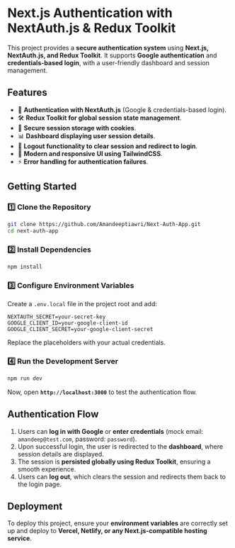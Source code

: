 # Next.js Authentication with NextAuth.js & Redux Toolkit

This project provides a **secure authentication system** using **Next.js, NextAuth.js, and Redux Toolkit**. It supports **Google authentication** and **credentials-based login**, with a user-friendly dashboard and session management.

## Features
- 🔐 **Authentication with NextAuth.js** (Google & credentials-based login).
- 🛠 **Redux Toolkit for global session state management**.
- 🍪 **Secure session storage with cookies**.
- 📊 **Dashboard displaying user session details**.
- 🚀 **Logout functionality to clear session and redirect to login**.
- 🎨 **Modern and responsive UI using TailwindCSS**.
- ⚡ **Error handling for authentication failures**.

## Getting Started

### 1️⃣ Clone the Repository
```sh  
git clone https://github.com/Amandeeptiawri/Next-Auth-App.git  
cd next-auth-app 
```

### 2️⃣ Install Dependencies
```sh  
npm install  
```

### 3️⃣ Configure Environment Variables
Create a `.env.local` file in the project root and add:  
```
NEXTAUTH_SECRET=your-secret-key  
GOOGLE_CLIENT_ID=your-google-client-id  
GOOGLE_CLIENT_SECRET=your-google-client-secret  
```
Replace the placeholders with your actual credentials.

### 4️⃣ Run the Development Server
```sh  
npm run dev  
```
Now, open **`http://localhost:3000`** to test the authentication flow.

## Authentication Flow
1. Users can **log in with Google** or **enter credentials** (mock email: `amandeep@test.com`, password: `password`).  
2. Upon successful login, the user is redirected to the **dashboard**, where session details are displayed.  
3. The session is **persisted globally using Redux Toolkit**, ensuring a smooth experience.  
4. Users can **log out**, which clears the session and redirects them back to the login page.  

## Deployment
To deploy this project, ensure your **environment variables** are correctly set up and deploy to **Vercel, Netlify, or any Next.js-compatible hosting service**.
